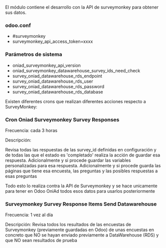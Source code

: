 El módulo contiene el desarrollo con la API de surveymonkey para obtener sus datos.

### odoo.conf
- #surveymonkey
- surveymonkey_api_access_token=xxxx

### Parámetros de sistema
- oniad_surveymonkey_api_version
- oniad_surveymonkey_datawarehouse_survey_ids_need_check
- survey_oniad_datawarehouse_rds_endpoint
- survey_oniad_datawarehouse_rds_user
- survey_oniad_datawarehouse_rds_password
- survey_oniad_datawarehouse_rds_database 

Existen diferentes crons que realizan diferentes acciones respecto a SurveyMonkey:

### Cron Oniad Surveymonkey Survey Responses 
Frecuencia: cada 3 horas

Descripción: 

Revisa todas las respuestas de las survey_id definidas en configuración y de todas las que el estado es 'completado' realiza la acción de guardar esa respuesta.
Adicionalmente y si procede guardar las variables personalizadas para esa respuesta.
Adicionalmente y si procede guarda las páginas que tiene esa encuesta, las preguntas y las posibles respuestas a esas preguntas

Todo esto lo realiza contra la API de Surveymonkey y se hace unicamente para tener en Odoo OniAd todos esos datos para usarlos posteriormente

### Surveymonkey Survey Response Items Send Datawarehouse 
Frecuencia: 1 vez al día

Descripción: Revisa todos los resultados de las encuestas de Surveymonkey (previamente guardadas en Odoo) de unas encuestas en concreto que NO se hayan enviado previamente a DataWarehouse (RDS) y que NO sean resultados de prueba
